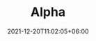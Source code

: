 ---
title: "Alpha"
date: 2021-12-20T11:02:05+06:00
icon: "ti-package"
description: "This is a test page"
type : "docs"
---